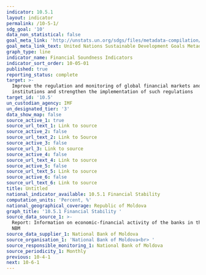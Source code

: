 ```yaml
---
indicator: 10.5.1
layout: indicator
permalink: /10-5-1/
sdg_goal: '10'
data_non_statistical: false
goal_meta_link: 'http://unstats.un.org/sdgs/files/metadata-compilation/Metadata-Goal-10.pdf'
goal_meta_link_text: United Nations Sustainable Development Goals Metadata (pdf 564kB)
graph_type: line
indicator_name: Financial Soundness Indicators
indicator_sort_order: 10-05-01
published: true
reporting_status: complete
target: >-
  Improve the regulation and monitoring of global financial markets and
  institutions and strengthen the implementation of such regulations
target_id: '10.5'
un_custodian_agency: IMF
un_designated_tier: '3'
data_show_map: false
source_active_1: true
source_url_text_1: Link to source
source_active_2: false
source_url_text_2: Link to Source
source_active_3: false
source_url_3: Link to source
source_active_4: false
source_url_text_4: Link to source
source_active_5: false
source_url_text_5: Link to source
source_active_6: false
source_url_text_6: Link to source
title: Untitled
national_indicator_available: 10.5.1 Financial Stability
computation_units: 'Percent, %'
national_geographical_coverage: Republic of Moldova
graph_title: '10.5.1 Financial Stability '
source_data_source_1: >-
  Report: Information on economic-financial activity of the banks in the RM -
  NBM   
source_data_supplier_1: National Bank of Moldova
source_organisation_1: 'National Bank of Moldova<br> '
source_responsible_monitoring_1: National Bank of Moldova
source_periodicity_1: Monthly
previous: 10-4-1
next: 10-6-1
---
```

